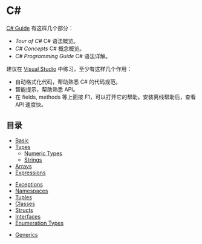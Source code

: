 # C\#

[C# Guide](https://docs.microsoft.com/en-us/dotnet/articles/csharp/) 有这样几个部分：

- _Tour of C#_ C# 语法概览。
- _C# Concepts_ C# 概念概览。
- _C# Programming Guide_ C# 语法详解。

建议在 [Visual Studio](../software/vs/index.md) 中练习，至少有这样几个作用：

- 自动格式化代码，帮助熟悉 C# 的代码规范。
- 智能提示，帮助熟悉 API。
- 在 fields, methods 等上面按 F1，可以打开它的帮助。安装离线帮助后，查看 API 速度快。

## 目录

- [Basic](basic.md)
- [Types](types.md)
    - [Numeric Types](numeric.md)
    - [Strings](strings.md)
- [Arrays](arrays.md)
- [Expressions](expressions.md)
    <!-- - [Pattern Matching](pattern-matching.md) -->
<!-- - [Statements](statements.md) -->
- [Exceptions](exceptions.md)
- [Namespaces](namespaces.md)
- [Tuples](tuples.md)
- [Classes](classes.md)
- [Structs](structs.md)
- [Interfaces](interfaces.md)
- [Enumeration Types](enums.md)
<!-- - [Delegates](delegates.md) -->
- [Generics](generics.md)
<!-- - [Iterators](iterators.md) -->
<!-- - [LINQ Query Expressions](linq.md) -->
<!-- - [Namespaces](namespaces.md) -->
<!-- - [Nullable Types](nullable-types.md) -->
<!-- - [Unsafe Code and Pointers](unsafe-code-pointers/index.md) -->
<!-- - [Assemblies and the Global Assembly Cache](concepts/assemblies-gac/index.md) -->
<!-- - [Attributes](attributes.md) -->
<!-- - [Collections](concepts/collections.md) -->
<!-- - [File System and the Registry)(file-system/file-system-and-the-registry.md) -->
<!-- - [Interoperability](interop/interoperability.md) -->
<!-- - [Reflection](reflection.md) -->

